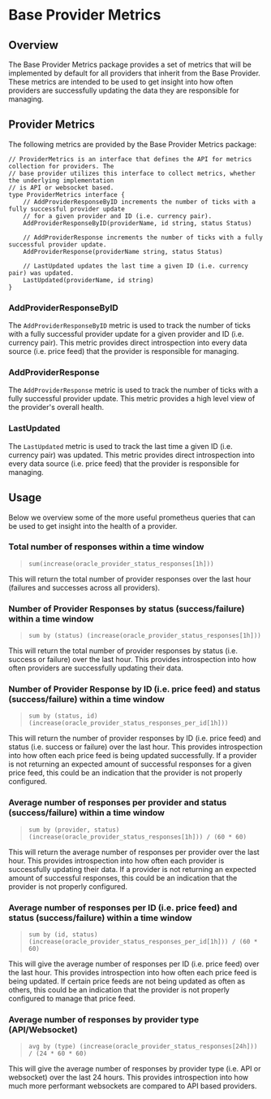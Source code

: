 # Base Provider Metrics

## Overview

The Base Provider Metrics package provides a set of metrics that will be implemented by default for all providers that inherit from the Base Provider. These metrics are intended to be used to get insight into how often providers are successfully updating the data they are responsible for managing.

## Provider Metrics

The following metrics are provided by the Base Provider Metrics package:

```golang
// ProviderMetrics is an interface that defines the API for metrics collection for providers. The
// base provider utilizes this interface to collect metrics, whether the underlying implementation
// is API or websocket based.
type ProviderMetrics interface {
	// AddProviderResponseByID increments the number of ticks with a fully successful provider update
	// for a given provider and ID (i.e. currency pair).
	AddProviderResponseByID(providerName, id string, status Status)

	// AddProviderResponse increments the number of ticks with a fully successful provider update.
	AddProviderResponse(providerName string, status Status)

	// LastUpdated updates the last time a given ID (i.e. currency pair) was updated.
	LastUpdated(providerName, id string)
}
```

### AddProviderResponseByID

The `AddProviderResponseByID` metric is used to track the number of ticks with a fully successful provider update for a given provider and ID (i.e. currency pair). This metric provides direct introspection into every data source (i.e. price feed) that the provider is responsible for managing.

### AddProviderResponse

The `AddProviderResponse` metric is used to track the number of ticks with a fully successful provider update. This metric provides a high level view of the provider's overall health.

### LastUpdated

The `LastUpdated` metric is used to track the last time a given ID (i.e. currency pair) was updated. This metric provides direct introspection into every data source (i.e. price feed) that the provider is responsible for managing.

## Usage

Below we overview some of the more useful prometheus queries that can be used to get insight into the health of a provider.

### Total number of responses within a time window

> ```promql
> sum(increase(oracle_provider_status_responses[1h]))
> ```

This will return the total number of provider responses over the last hour (failures and successes across all providers).


### Number of Provider Responses by status (success/failure) within a time window

> ```promql
> sum by (status) (increase(oracle_provider_status_responses[1h]))
> ```

This will return the total number of provider responses by status (i.e. success or failure) over the last hour. This provides introspection into how often providers are successfully updating their data.

### Number of Provider Response by ID (i.e. price feed) and status (success/failure) within a time window

> ```promql
> sum by (status, id) (increase(oracle_provider_status_responses_per_id[1h]))
> ```

This will return the number of provider responses by ID (i.e. price feed) and status (i.e. success or failure) over the last hour. This provides introspection into how often each price feed is being updated successfully. If a provider is not returning an expected amount of successful responses for a given price feed, this could be an indication that the provider is not properly configured.

### Average number of responses per provider and status (success/failure) within a time window

> ```promql
> sum by (provider, status) (increase(oracle_provider_status_responses[1h])) / (60 * 60)
> ```

This will return the average number of responses per provider over the last hour. This provides introspection into how often each provider is successfully updating their data. If a provider is not returning an expected amount of successful responses, this could be an indication that the provider is not properly configured.

### Average number of responses per ID (i.e. price feed) and status (success/failure) within a time window

> ```promql
> sum by (id, status) (increase(oracle_provider_status_responses_per_id[1h])) / (60 * 60)
> ```

This will give the average number of responses per ID (i.e. price feed) over the last hour. This provides introspection into how often each price feed is being updated. If certain price feeds are not being updated as often as others, this could be an indication that the provider is not properly configured to manage that price feed.

### Average number of responses by provider type (API/Websocket)

> ```promql
> avg by (type) (increase(oracle_provider_status_responses[24h])) / (24 * 60 * 60)
> ```

This will give the average number of responses by provider type (i.e. API or websocket) over the last 24 hours. This provides introspection into how much more performant websockets are compared to API based providers. 




